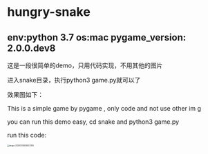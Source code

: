 # hungry-snake
env:python 3.7
os:mac
pygame_version: 2.0.0.dev8
----------------------------
这是一段很简单的demo，只用代码实现，不用其他的图片

进入snake目录，执行python3 game.py就可以了

效果图如下：

This is a simple game by pygame ,  only code and not use other im g

you can run this demo easy, cd snake and python3 game.py

run this code:

<img src="/Users/dengxuan/Library/Application Support/typora-user-images/image-20200516000653108.png" alt="image-20200516000653108" style="zoom:30%;" />